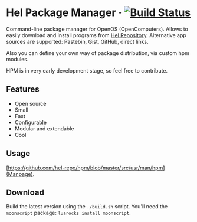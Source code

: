 # Hel Package Manager · [![Build Status](https://travis-ci.org/hel-repo/hpm.svg?branch=moon)](https://travis-ci.org/hel-repo/hpm)

Command-line package manager for OpenOS (OpenComputers).
Allows to easily download and install programs from [Hel Repository](https://github.com/hel-repo/hel).
Alternative app sources are supported: Pastebin, Gist, GitHub, direct links.

Also you can define your own way of package distribution, via custom hpm modules.

HPM is in very early development stage, so feel free to contribute.

## Features
 * Open source
 * Small
 * Fast
 * Configurable
 * Modular and extendable
 * Cool

## Usage
[https://github.com/hel-repo/hpm/blob/master/src/usr/man/hpm](Manpage).

## Download
Build the latest version using the `./build.sh` script. You'll need the `moonscript` package: `luarocks install moonscript`.
